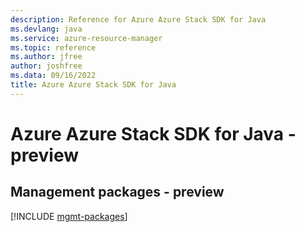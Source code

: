 ```yaml
---
description: Reference for Azure Azure Stack SDK for Java
ms.devlang: java
ms.service: azure-resource-manager
ms.topic: reference
ms.author: jfree
author: joshfree
ms.data: 09/16/2022
title: Azure Azure Stack SDK for Java
---
```

# Azure Azure Stack SDK for Java - preview

## Management packages - preview
[!INCLUDE [mgmt-packages](azure-stack-mgmt-index.md)]